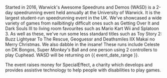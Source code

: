 Started in 2016, Warwick's Awesome Speedruns and Demos (WASD) is a 2-day speedrunning event held annually at the University of Warwick. It is the largest student-run speedrunning event in the UK. We've showcased a wide variety of games from nailbitingly difficult ones such as Getting Over It and Dark Souls III to living room favourites such as Mario Kart Wii and Splatoon 3. As well as these, we've run some less standard titles such as Toy Story 2: Buzz Lightyear To The Rescue, Geoguessr and Deathsmiles IIX Makai no Merry Christmas. We also dabble in the insane! These runs include Celeste on DK Bongos, Super *Monkey's* Ball and one person using 2 controllers to play Cuphead. WASD will be returning on {{ event_date_range }}.

The event raises money for SpecialEffect, a charity which develops and provides assistive technology to help people with disabilities to play games.
